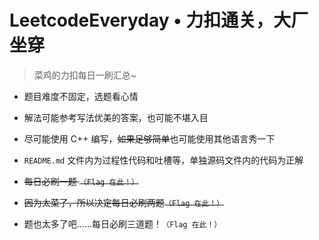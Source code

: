 # LeetcodeEveryday • 力扣通关，大厂坐穿

> 菜鸡的力扣每日一刷汇总~

+ 题目难度不固定，选题看心情

+ 解法可能参考写法优美的答案，也可能不堪入目

+ 尽可能使用 C++ 编写，~~如果足够简单~~也可能使用其他语言秀一下

+ `README.md` 文件内为过程性代码和吐槽等，单独源码文件内的代码为正解

+ ~~每日必刷一题 `（Flag 在此！）`~~

+ ~~因为太菜了，所以决定每日必刷两题`（Flag 在此！）`~~

+ 题也太多了吧……每日必刷三道题！`（Flag 在此！）`
